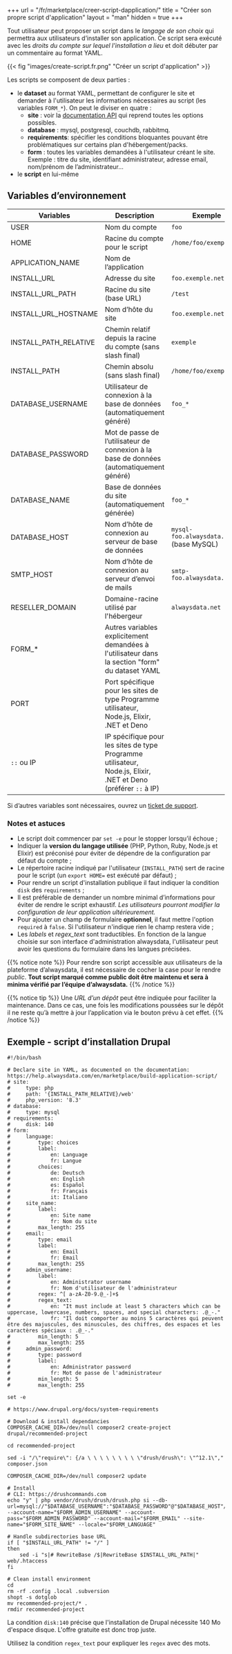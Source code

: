 +++
url = "/fr/marketplace/creer-script-dapplication/"
title = "Créer son propre script d'application"
layout = "man"
hidden = true
+++

Tout utilisateur peut proposer un script dans le *langage de son choix* qui permettra aux utilisateurs d’installer son application. Ce script sera exécuté avec les *droits du compte sur lequel l’installation a lieu* et doit débuter par un commentaire au format YAML.

{{< fig "images/create-script.fr.png" "Créer un script d'application" >}}

Les scripts se composent de deux parties :

* le **dataset** au format YAML, permettant de configurer le site et demander à l'utilisateur les informations nécessaires au script (les variables `FORM_*`). On peut le diviser en quatre :
    * **site** : voir la [documentation API](https://api.alwaysdata.com/v1/site/doc/) qui reprend toutes les options possibles.
    * **database** : mysql, postgresql, couchdb, rabbitmq.
    * **requirements**: spécifier les conditions bloquantes pouvant être problématiques sur certains plan d'hébergement/packs.
    * **form** : toutes les variables demandées à l'utilisateur créant le site. Exemple : titre du site, identifiant administrateur, adresse email, nom/prénom de l’administrateur...
* le **script** en lui-même


## Variables d’environnement

| Variables             | Description                                                                                           | Exemple                                 |
|-----------------------|-------------------------------------------------------------------------------------------------------|-----------------------------------------|
| USER                  | Nom du compte                                                                                         | `foo`                                   |
| HOME                  | Racine du compte pour le script                                                                       | `/home/foo/exemple/`                    |
| APPLICATION_NAME      | Nom de l’application                                                                                  |                                         |
| INSTALL_URL           | Adresse du site                                                                                       | `foo.exemple.net/test`                  |
| INSTALL_URL_PATH      | Racine du site (base URL)                                                                             | `/test`                                 |
| INSTALL_URL_HOSTNAME  | Nom d’hôte du site                                                                                    | `foo.exemple.net`                       |
| INSTALL_PATH_RELATIVE | Chemin relatif depuis la racine du compte (sans slash final)                                          | `exemple`                               |
| INSTALL_PATH          | Chemin absolu (sans slash final)                                                                      | `/home/foo/exemple`                     |
| DATABASE_USERNAME     | Utilisateur de connexion à la base de données (automatiquement généré)                                | `foo_*`                                 |
| DATABASE_PASSWORD     | Mot de passe de l’utilisateur de connexion à la base de données (automatiquement généré)              |                                         |
| DATABASE_NAME         | Base de données du site (automatiquement générée)                                                     | `foo_*`                                 |
| DATABASE_HOST         | Nom d’hôte de connexion au serveur de base de données                                                 | `mysql-foo.alwaysdata.net` (base MySQL) |
| SMTP_HOST             | Nom d’hôte de connexion au serveur d’envoi de mails                                                   | `smtp-foo.alwaysdata.net`               |
| RESELLER_DOMAIN       | Domaine-racine utilisé par l'hébergeur                                                                | `alwaysdata.net`                        |
| FORM_*                | Autres variables explicitement demandées à l'utilisateur dans la section "form" du dataset YAML       |                                         |
| PORT                  | Port spécifique pour les sites de type Programme utilisateur, Node.js, Elixir, .NET et Deno                |                                         |
| `::` ou IP         | IP spécifique pour les sites de type Programme utilisateur, Node.js, Elixir, .NET et Deno (préférer `::` à IP) |                                         |

Si d’autres variables sont nécessaires, ouvrez un [ticket de support](https://admin.alwaysdata.com/support/add/).


### Notes et astuces

* Le script doit commencer par `set -e` pour le stopper lorsqu’il échoue ;
* Indiquer la **version du langage utilisée** (PHP, Python, Ruby, Node.js et Elixir) est préconisé pour éviter de dépendre de la configuration par défaut du compte ;
* Le répertoire racine indiqué par l'utilisateur (`INSTALL_PATH`) sert de racine pour le script (un `export HOME=` est exécuté par défaut) ;
* Pour rendre un script d'installation publique il faut indiquer la condition `disk` des `requirements` ;
* Il est préférable de demander un nombre minimal d’informations pour éviter de rendre le script exhaustif. _Les utilisateurs pourront modifier la configuration de leur application ultérieurement._
* Pour ajouter un champ de formulaire **optionnel**, il faut mettre l'option `required` à `false`. Si l'utilisateur n'indique rien le champ restera vide ;
* Les *labels* et *regex_text* sont traductibles. En fonction de la langue choisie sur son interface d'administration alwaysdata, l'utilisateur peut avoir les questions du formulaire dans les langues précisées.

{{% notice note %}}
Pour rendre son script accessible aux utilisateurs de la plateforme d’alwaysdata, il est nécessaire de cocher la case pour le rendre _public_. **Tout script marqué comme public doit être maintenu et sera à minima vérifié par l’équipe d’alwaysdata.**
{{% /notice %}}

{{% notice tip %}}
Une _URL d’un dépôt_ peut être indiquée pour faciliter la maintenance. Dans ce cas, une fois les modifications poussées sur le dépôt il ne reste qu’à mettre à jour l’application via le bouton prévu à cet effet.
{{% /notice %}}

## Exemple - script d’installation Drupal

```
#!/bin/bash

# Declare site in YAML, as documented on the documentation: https://help.alwaysdata.com/en/marketplace/build-application-script/
# site:
#     type: php
#     path: '{INSTALL_PATH_RELATIVE}/web'
#     php_version: '8.3'
# database:
#     type: mysql
# requirements:
#     disk: 140
# form:
#     language:
#         type: choices
#         label:
#             en: Language
#             fr: Langue
#         choices:
#             de: Deutsch
#             en: English
#             es: Español
#             fr: Français
#             it: Italiano
#     site_name:
#         label:
#             en: Site name
#             fr: Nom du site
#         max_length: 255
#     email:
#         type: email
#         label:
#             en: Email
#             fr: Email
#         max_length: 255
#     admin_username:
#         label:
#             en: Administrator username
#             fr: Nom d'utilisateur de l'administrateur
#         regex: ^[ a-zA-Z0-9.@_-]+$
#         regex_text:
#             en: "It must include at least 5 characters which can be uppercase, lowercase, numbers, spaces, and special characters: .@_-."
#             fr: "Il doit comporter au moins 5 caractères qui peuvent être des majuscules, des minuscules, des chiffres, des espaces et les caractères spéciaux : .@_-."
#         min_length: 5
#         max_length: 255
#     admin_password:
#         type: password
#         label:
#             en: Administrator password
#             fr: Mot de passe de l'administrateur
#         min_length: 5
#         max_length: 255

set -e

# https://www.drupal.org/docs/system-requirements

# Download & install dependancies
COMPOSER_CACHE_DIR=/dev/null composer2 create-project drupal/recommended-project

cd recommended-project

sed -i "/\"require\": {/a \ \ \ \ \ \ \ \ \"drush/drush\": \"^12.1\"," composer.json

COMPOSER_CACHE_DIR=/dev/null composer2 update

# Install
# CLI: https://drushcommands.com
echo "y" | php vendor/drush/drush/drush.php si --db-url=mysql://"$DATABASE_USERNAME":"$DATABASE_PASSWORD"@"$DATABASE_HOST"/"$DATABASE_NAME" --account-name="$FORM_ADMIN_USERNAME" --account-pass="$FORM_ADMIN_PASSWORD" --account-mail="$FORM_EMAIL" --site-name="$FORM_SITE_NAME" --locale="$FORM_LANGUAGE"

# Handle subdirectories base URL
if [ "$INSTALL_URL_PATH" != "/" ]
then
    sed -i "s|# RewriteBase /$|RewriteBase $INSTALL_URL_PATH|" web/.htaccess
fi

# Clean install environment
cd
rm -rf .config .local .subversion
shopt -s dotglob
mv recommended-project/* .
rmdir recommended-project
```

La condition `disk:140` précise que l'installation de Drupal nécessite 140 Mo d'espace disque. L'offre gratuite est donc trop juste.

Utilisez la condition `regex_text` pour expliquer les `regex` avec des mots.
